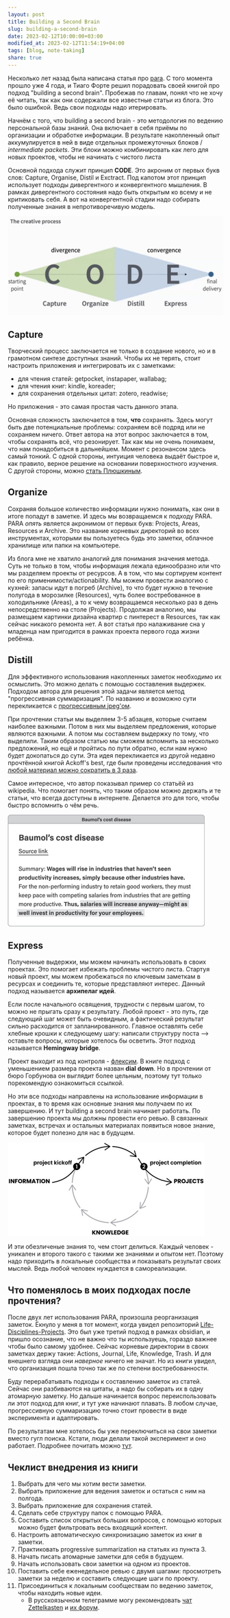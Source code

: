 ```yaml
---
layout: post
title: Building a Second Brain
slug: building-a-second-brain
date: 2023-02-12T10:00:00+03:00
modified_at: 2023-02-12T11:54:19+04:00
tags: [blog, note-taking]
share: true
---
```


Несколько лет назад была написана статья про [para](https://vanadium23.me/para/). С того момента прошло уже 4 года, и Тиаго Форте решил порадовать своей книгой про подход "building a second brain". Пробежав по главам, понял что не хочу её читать, так как они содержали все известные статьи из блога. Это было ошибкой. Ведь свои подходы надо итерировать.

<!-- more -->

Начнём с того, что building a second brain - это методология по ведению персональной базы знаний. Она включает в себя приёмы по организации и обработке информации. В результате накопленный опыт аккумулируется в ней в виде отдельных промежуточных блоков / _intermediate packets_. Эти блоки можно комбинировать как лего для новых проектов, чтобы не начинать с чистого листа 

Основной подхода служит принцип **CODE**. Это акроним от первых букв слов: Capture, Organise, Distil и Exctract. Под капотом этот принцип использует подходы дивергентного и конвергентного мышления. В рамках дивергентного состояния надо быть открытым ко всему и не критиковать себя. А вот на конвергентной стадии надо собирать полученные знания в непротиворечивую модель.

![CODE diagram](/images/Pasted%20image%2020230211134034.png)

## Capture 

Творческий процесс заключается не только в создание нового, но и в грамотном синтезе доступных знаний. Чтобы их не терять, стоит настроить приложения и интегрировать их с заметками: 
- для чтения статей: getpocket, instapaper, wallabag;
- для чтения книг: kindle, koreader;
- для сохранения отдельных цитат: zotero, readwise;

Но приложения - это самая простая часть данного этапа. 

Основная сложность заключается в том, **что** сохранять. Здесь могут быть две потенциальные проблемы: сохраняем всё подряд или не сохраняем ничего. Ответ автора на этот вопрос заключается в том, чтобы сохранять всё, что резонирует. Так как мы не очень понимаем, что нам понадобиться в дальнейшем. Момент с резонансом здесь самый тонкий. С одной стороны, интуиция человека выдаёт быстрое и, как правило, верное решение на основании поверхностного изучения. С другой стороны, можно [стать Плюшкиным](https://vanadium23.me/openbox/ne-bud-plyushkinym/).

## Organize

Сохраняя большое количество информации нужно понимать, как они в итоге попадут в заметке. И здесь мы возвращаемся к подходу PARA. PARA _опять_ является акронимом от первых букв: Projects, Areas, Resources и Archive. Это название корневых директорий во всех инструментах, которыми вы пользуетесь будь это заметки, облачное хранилище или папки на компьютере. 

Из блога мне не хватило аналогий для понимания значения метода. Суть не только в том, чтобы информация лежала единообразно или что мы разделяем проекты от ресурсов. А в том, что мы сортируем контент по его применимости/actionability. Мы можем провести аналогию с кухней: запасы идут в погреб (Archive), то что будет нужно в течение полугода в морозилке (Resources), чуть более востребованное в холодильнике (Areas), а то к чему возвращаемся несколько раз в день непосредственно на столе (Projects). Продолжая аналогию, мы размещаем картинки дизайна квартир с пинтерест в Resources, так как сейчас никакого ремонта нет. А вот статья про налаживание сна у младенца нам пригодится в рамках проекта первого года жизни ребёнка.

## Distill

Для эффективного использования накопленных заметок необходимо их осмыслить. Это можно делать с помощью составления выдержек. Подходом автора для решения этой задачи является метод "прогрессивная суммаризация". По названию и возможно сути перекликается с [прогрессивным jpeg'ом](https://www.artlebedev.ru/kovodstvo/sections/167/). 

При прочтении статьи мы выделяем 3-5 абзацев, которые считаем наиболее важными. Потом в них мы выделяем предложения, которые являются важными. А потом мы составляем выдержку по тому, что выделили. Таким образом статью мы сможем вспомнить за несколько предложений, но ещё и пройтись по пути обратно, если нам нужно будет докопаться до сути. Эта идея перекликается из другой недавно прочтённой книгой Ackoff's best, где были проведены исследования что [любой материал можно сократить в 3 раза](https://vanadium23.me/openbox/quotes/202302011212/).

Самое интересное, что автор показывал пример со статьёй из wikipedia. Что помогает понять, что таким образом можно держать и те статьи, что всегда доступны в интернете. Делается это для того, чтобы быстро вспомнить о чём речь.

![Пример wiki статьи](/images/Screen%20Shot%202023-02-12%20at%2011.29.33.png)

## Express

Полученные выдержки, мы можем начинать использовать в своих проектах. Это помогает избежать проблемы чистого листа. Стартуя новый проект, мы можем пробежаться по ключевым заметкам в ресурсах и соединить те, которые представляют интерес. Данный подход называется **архипелаг идей**.

Если после начального освящения, трудности с первым шагом, то можно не прыгать сразу к результату. Любой проект - это путь, где следующий шаг может быть очевидным, а фактический результат сильно расходится от запланированного. Главное оставлять себе хлебные крошки к следующему шагу: написали структуру поста --> оставьте вопросы, которые хотелось бы осветить. Этот подход называется **Hemingway bridge**.

Проект выходит из под контроля - [флексим](https://bureau.ru/about/fff/).  В книге подход с уменьшением размера проекта назван **dial down**. Но в прочтении от бюро Горбунова он выглядит более цельным, поэтому тут только порекомендую ознакомиться ссылкой.

Но эти все подходы направлены на использование информации в проектах, в то время как основные знания мы получаем по их завершению. И тут building a second brain начинает работать. По завершению проекта мы должны провести его ревью. В связанных заметках, встречах и остальных материалах появиться новое знание, которое будет полезно для нас в будущем.

![Knowledge cycle](/images/Screen%20Shot%202023-02-12%20at%2011.38.18.png)


И эти обезличеные знания то, чем стоит делиться. Каждый человек - уникален и второго такого с такими же знаниями и опытом нет. Поэтому надо приходить в локальные сообщества и показывать результат своих мыслей. Ведь любой человек нуждается в самореализации.


## Что поменялось в моих подходах после прочтения?

После двух лет использования PARA, произошла реорганизация заметок. Ёкнуло у меня в тот момент, когда увидел репозиторий [Life-Disciplines-Projects](https://github.com/uwidev/life-disciplines-projects). Это был уже третий подход в рамках obsidian, и пришло осознание, что не важно что ты используешь, гораздо важнее чтобы было самому удобнее. Сейчас корневые директории в своих заметках держу такие: Actions, Journal, Life, Knowledge, Trash. И для внешнего взгляда они *наверное* ничего не значат. Но из книги увидел, что организация пошла точно так же по степени востребованности. 

Буду перерабатывать подходы к составлению заметок из статей. Сейчас они разбиваются на цитаты, а надо бы собирать их в одну атомарную заметку. Но дальше начинается вопрос переиспользовать ли этот подход для книг, и тут уже начинают плавать. В любом случае, прогрессивную суммаризацию точно стоит провести в виде эксперимента и адаптировать.

По результатам мне хотелось бы уже переключиться на свои заметки вместо гугл поиска. Кстати, люди делали такой эксперимент и оно работает. Подробнее почитать можно [тут](https://thesephist.com/posts/monocle/).

## Чеклист внедрения из книги

1. Выбрать для чего мы хотим вести заметки.
2. Выбрать приложение для ведения заметок и остаться с ним на полгода.
3. Выбрать приложение для сохранения статей.
4. Сделать себе структуру папок с помощью PARA.
5. Составить список открытых больших вопросов, с помощью которых можно будет фильтровать весь входящий контент.
6. Настроить автоматическую синхронизацию заметок из книг в заметки.
7. Практиковать progressive summarization на статьях из пункта 3.
8. Начать писать атомарные заметки для себя в будущем.
9. Начать использовать свои заметки на одном из проектов.
10. Поставить себе еженедельное ревью с двумя шагами: просмотреть заметки за неделю и составить следующие шаги по проекту.
11. Присоединиться к локальным сообществам по ведению заметок, чтобы находить новые идеи.
    * В русскоязычном телеграмме могу рекомендовать [чат Zettelkasten](https://t.me/Zettelkasten_ru/1) и [их форум](https://zttl.space/).
